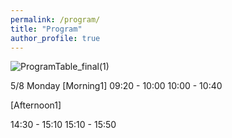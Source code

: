 ```yaml
---
permalink: /program/
title: "Program"
author_profile: true
---
```


![ProgramTable_final(1)](https://github.com/user-attachments/assets/922f0f43-31ec-4239-97d7-653d7a0e6fef)


5/8 Monday
[Morning1] 
09:20 - 10:00 
10:00 - 10:40 

[Afternoon1] 

14:30 - 15:10 
15:10 - 15:50 

